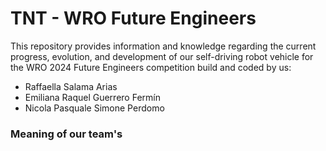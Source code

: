 # TNT - WRO Future Engineers

This repository provides information and knowledge regarding the current progress, evolution, and development of our self-driving robot vehicle for the WRO 2024 Future Engineers competition build and coded by us:

- Raffaella Salama Arias
- Emiliana Raquel Guerrero Fermín
- Nicola Pasquale Simone Perdomo

### Meaning of our team's 


